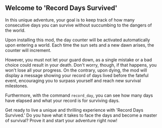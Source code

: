 ## **Welcome to 'Record Days Survived'**
In this unique adventure, your goal is to keep track of how many consecutive days you can survive without succumbing to the dangers of the world.

Upon installing this mod, the day counter will be activated automatically upon entering a world. Each time the sun sets and a new dawn arises, the counter will increment.

However, you must not let your guard down, as a single mistake or a bad choice could result in your death. Don't worry, though, if that happens, you won't lose all your progress. On the contrary, upon dying, the mod will display a message showing your record of days lived before the fateful event, encouraging you to surpass yourself and reach new survival milestones.

Furthermore, with the command `record_day`, you can see how many days have elapsed and what your record is for surviving days.

Get ready to live a unique and thrilling experience with 'Record Days Survived.' Do you have what it takes to face the days and become a master of survival? Prove it and start your adventure right now!